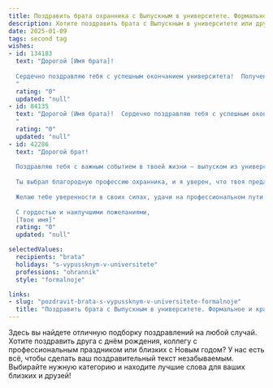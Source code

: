 ```yaml
---
title: Поздравить брата охранника с Выпускным в университете. Формальное и красивое
description: Хотите поздравить брата с Выпускным в университете или другим праздником? Наш ИИ создаст незабываемое поздравление, а вы обязательно выделитесь среди других.  
date: 2025-01-09
tags: second tag
wishes:
- id: 134183
  text: "Дорогой [Имя брата]!
  
  Сердечно поздравляю тебя с успешным окончанием университета!  Получение диплома – это значительное достижение, требующее упорства,  труда и целеустремлённости.  Я горжусь твоим выбором профессии охранника и уверен, что ты будешь успешным и востребованным специалистом. Желаю тебе дальнейших профессиональных успехов, благополучия и всего самого наилучшего в жизни!
  "
  rating: "0"
  updated: "null"
- id: 84135
  text: "Дорогой (Имя брата)!  Сердечно поздравляю тебя с успешным окончанием университета!  Получение диплома – это значительное достижение, результат твоего упорного труда и целеустремлённости. Желаю тебе дальнейших успехов в выбранной профессии охранника и уверенности в своих силах. Пусть твоя работа будет востребованной и приносит тебе удовлетворение.  Горжусь тобой!
  "
  rating: "0"
  updated: "null"
- id: 42286
  text: "Дорогой брат!
  
  Поздравляю тебя с важным событием в твоей жизни — выпуском из университета! Этот день знаменует завершение одного из самых значимых этапов и открывает перед тобой новые горизонты.
  
  Ты выбрал благородную профессию охранника, и я уверен, что твоя преданность делу, честность и стремление к справедливости сделают тебя лучшим в своем деле. Пусть каждый новый день приносит интересные задачи и возможности для роста, а твои знания и умения станут надежной опорой не только для тебя, но и для окружающих.
  
  Желаю тебе уверенности в своих силах, удачи на профессиональном пути и всегда добрых свершений. Пусть этот выпускной станет для тебя отправной точкой к успеху и достижению всех целей!
  
  С гордостью и наилучшими пожеланиями,
  [Твое имя]"
  rating: "0"
  updated: "null"

selectedValues:
  recipients: "brata"
  holidays: "s-vypussknym-v-universitete"
  professions: "ohrannik"
  style: "formalnoje"

links:
- slug: "pozdravit-brata-s-vypussknym-v-universitete-formalnoje"
  title: "Поздравить брата с Выпускным в университете. Формальное и красивое"
---
```


Здесь вы найдете отличную подборку поздравлений на любой случай.
Хотите поздравить друга с днём рождения, коллегу с профессиональным праздником или близких с Новым годом? У нас есть всё, чтобы сделать ваш поздравительный текст незабываемым. Выбирайте нужную категорию и находите лучшие слова для ваших близких и друзей!
